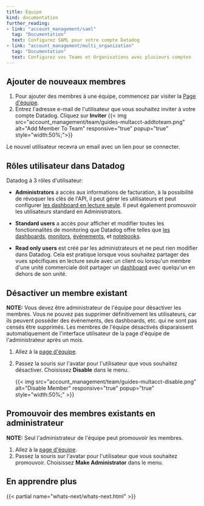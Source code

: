 ```yaml
---
title: Équipe
kind: documentation
further_reading:
- link: "account_management/saml"
  tag: "Documentation"
  text: Configurez SAML pour votre compte Datadog
- link: "account_management/multi_organization"
  tag: "Documentation"
  text: Configurez vos Teams et Organisations avec plusieurs comptes
---
```


## Ajouter de nouveaux membres

1. Pour ajouter des membres à une équipe, commencez par visiter la [Page d'équipe][1].
2. Entrez l'adresse e-mail de l'utilisateur que vous souhaitez inviter à votre compte Datadog. Cliquez sur **Inviter**
  {{< img src="account_management/team/guides-multacct-addtoteam.png" alt="Add Member To Team" responsive="true" popup="true" style="width:50%;">}}

Le nouvel utilisateur recevra un email avec un lien pour se connecter.

## Rôles utilisateur dans Datadog

Datadog à 3 rôles d'utilisateur:

* **Administrators** a accès aux informations de facturation, à la possibilité de révoquer les clés de l'API, il peut gérer les utilisateurs et peut configurer [les dashboard en lecture seule](/graphing/dashboards/). Il peut également promouvoir les utilisateurs standard en Administrators.

* **Standard users** a accès pour afficher et modifier toutes les fonctionnalités de monitoring que Datadog offre telles que [les dashboards](/graphing/dashboards/), [monitors](/monitors/), [événements](/graphing/event_stream), et [notebooks](/graphing/notebooks).

* **Read only users** est créé par les administrateurs et ne peut rien modifier dans Datadog. Cela est pratique lorsque vous souhaitez partager des vues spécifiques en lecture seule avec un client ou lorsqu'un membre d'une unité commerciale doit partager un [dashboard](/graphiques/dashboard) avec quelqu'un en dehors de son unité.

## Désactiver un membre existant

**NOTE:** Vous devez être administrateur de l'équipe pour désactiver les membres. Vous ne pouvez pas supprimer définitivement les utilisateurs, car ils peuvent posséder des événements, des dashboards, etc. qui ne sont pas censés être supprimés. Les membres de l'équipe désactivés disparaissent automatiquement de l'interface utilisateur de la page d'équipe de l'administrateur après un mois.

1. Allez à la [page d'équipe][1].
2. Passez la souris sur l'avatar pour l'utilisateur que vous souhaitez désactiver. Choisissez **Disable** dans le menu.

    {{< img src="account_management/team/guides-multacct-disable.png" alt="Disable Member" responsive="true" popup="true" style="width:50%;" >}}

## Promouvoir des membres existants en administrateur

**NOTE:** Seul l'administrateur de l'équipe peut promouvoir les membres.

1. Allez à la [page d'équipe][1].
2. Passez la souris sur l'avatar pour l'utilisateur que vous souhaitez promouvoir. Choisissez **Make Administrator** dans le menu.

[1]: https://app.datadoghq.com/account/team

## En apprendre plus

{{< partial name="whats-next/whats-next.html" >}}
